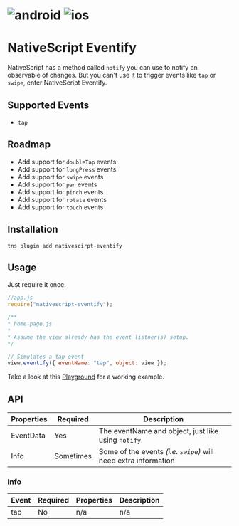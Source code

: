 [ios]: https://icomoon.io/icons9f9702a/13/340.svg "iOS"
[android]: https://icomoon.io/icons9f9702a/13/342.svg "Android"

# ![android] ![ios]
# NativeScript Eventify
NativeScript has a method called `notify` you can use to notify an observable of changes. But you can't use it to trigger events like `tap` or `swipe`, enter NativeScript Eventify.

## Supported Events
 - `tap`

## Roadmap
 - Add support for `doubleTap` events
 - Add support for `longPress` events
 - Add support for `swipe` events
 - Add support for `pan` events
 - Add support for `pinch` events
 - Add support for `rotate` events
 - Add support for `touch` events

## Installation
```
tns plugin add nativescirpt-eventify
```

## Usage 
Just require it once.
```js
//app.js
require("nativescript-eventify");
```

```js
/**
* home-page.js
*
* Assume the view already has the event listner(s) setup.
*/

// Simulates a tap event
view.eventify({ eventName: "tap", object: view });
```

Take a look at this [Playground](https://play.nativescript.org/?template=play-js&id=PpA1wb&v=4) for a working example.

## API

| Properties | Required | Description |
| --- | --- | --- |
| EventData | Yes | The eventName and object, just like using `notify`. |
| Info | Sometimes | Some of the events _(i.e. `swipe`)_ will need extra information |

### Info

| Event | Required | Properties | Description |
| --- | --- | --- | --- |
| tap | No | n/a | n/a |
 
